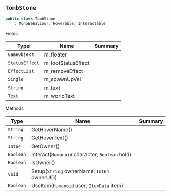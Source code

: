 ## `TombStone`

```csharp
public class TombStone
    : MonoBehaviour, Hoverable, Interactable

```

Fields

| Type | Name | Summary | 
| --- | --- | --- | 
| `GameObject` | m_floater |  | 
| `StatusEffect` | m_lootStatusEffect |  | 
| `EffectList` | m_removeEffect |  | 
| `Single` | m_spawnUpVel |  | 
| `String` | m_text |  | 
| `Text` | m_worldText |  | 


Methods

| Type | Name | Summary | 
| --- | --- | --- | 
| `String` | GetHoverName() |  | 
| `String` | GetHoverText() |  | 
| `Int64` | GetOwner() |  | 
| `Boolean` | Interact(`Humanoid` character, `Boolean` hold) |  | 
| `Boolean` | IsOwner() |  | 
| `void` | Setup(`String` ownerName, `Int64` ownerUID) |  | 
| `Boolean` | UseItem(`Humanoid` user, `ItemData` item) |  | 


